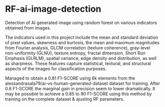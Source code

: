 # RF-ai-image-detection
Detection of AI generated image using random forest on various indicators obtained from images.  

The indicators used in this project include the mean and standard deviation of pixel values, skewness and kurtosis, the mean and maximum magnitudes from Fourier analysis, GLCM correlation (texture coherence), gray-level non-uniformity (GLNU), texture entropy, fractal dimension, Short Run Emphasis (GLRLM), spatial variance, edge density and distribution, as well as sharpness. These features capture statistical, textural, and structural aspects of the images for classification purposes.

Managed to obtain a 0.81 F1-SCORE using 6k elements from the alessandrasala79/ai-vs-human-generated-dataset dataset for training. After 0.8 F1-SCORE the marginal gain in precision seem to lower dramatically.  It may be possible to achieve a 0.85 to 90 F1-SCORE using this method by training on the complete dataset & ajusting RF parameters. 
